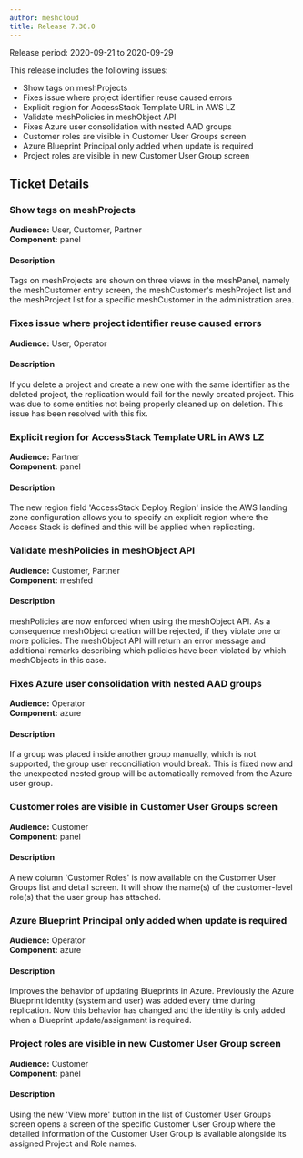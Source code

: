 ```yaml
---
author: meshcloud
title: Release 7.36.0
---
```


Release period: 2020-09-21 to 2020-09-29

This release includes the following issues:
* Show tags on meshProjects
* Fixes issue where project identifier reuse caused errors
* Explicit region for AccessStack Template URL in AWS LZ
* Validate meshPolicies in meshObject API
* Fixes Azure user consolidation with nested AAD groups
* Customer roles are visible in Customer User Groups screen
* Azure Blueprint Principal only added when update is required
* Project roles are visible in new Customer User Group screen
<!--truncate-->

## Ticket Details
### Show tags on meshProjects
**Audience:** User, Customer, Partner<br>**Component:** panel


#### Description
Tags on meshProjects are shown on three views in the meshPanel, namely
the meshCustomer entry screen, the meshCustomer's meshProject list and the meshProject
list for a specific meshCustomer in the administration area.

### Fixes issue where project identifier reuse caused errors
**Audience:** User, Operator<br>

#### Description
If you delete a project and create a new one with the same identifier as the deleted project, the replication would
fail for the newly created project. This was due to some entities not being properly cleaned up on deletion.
This issue has been resolved with this fix.

### Explicit region for AccessStack Template URL in AWS LZ
**Audience:** Partner<br>**Component:** panel


#### Description
The new region field 'AccessStack Deploy Region' inside the AWS landing zone configuration allows you to specify an
explicit region where the Access Stack is defined and this will be applied when replicating.

### Validate meshPolicies in meshObject API
**Audience:** Customer, Partner<br>**Component:** meshfed


#### Description
meshPolicies are now enforced when using the meshObject API.
As a consequence meshObject creation will be rejected, if they violate one or more policies.
The meshObject API will return an error message and additional remarks describing
which policies have been violated by which meshObjects in this case.

### Fixes Azure user consolidation with nested AAD groups
**Audience:** Operator<br>**Component:** azure


#### Description
If a group was placed inside another group manually, which is not supported,
the group user reconciliation would break. This is fixed now and the unexpected nested
group will be automatically removed from the Azure user group.

### Customer roles are visible in Customer User Groups screen
**Audience:** Customer<br>**Component:** panel


#### Description
A new column 'Customer Roles' is now available on the Customer User Groups list and detail screen.
It will show the name(s) of the customer-level role(s) that the user group has attached.

### Azure Blueprint Principal only added when update is required
**Audience:** Operator<br>**Component:** azure


#### Description
Improves the behavior of updating Blueprints in Azure. Previously the Azure
Blueprint identity (system and user) was added every time during replication.
Now this behavior has changed and the identity is only added when a Blueprint
update/assignment is required.

### Project roles are visible in new Customer User Group screen
**Audience:** Customer<br>**Component:** panel


#### Description
Using the new 'View more' button in the list of Customer User Groups screen opens
a screen of the specific Customer User Group where the detailed information of the
Customer User Group is available alongside its assigned Project and Role names.

